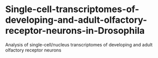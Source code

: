 # Single-cell-transcriptomes-of-developing-and-adult-olfactory-receptor-neurons-in-Drosophila
Analysis of single-cell/nucleus transcriptomes of developing and adult olfactory receptor neurons
